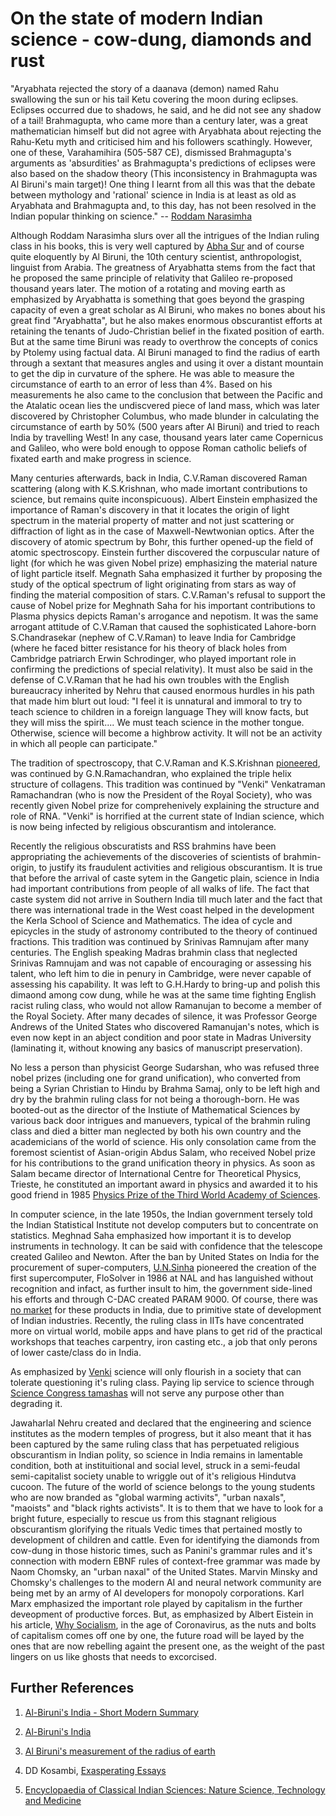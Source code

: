 # On the state of modern Indian science - cow-dung, diamonds and rust

"Aryabhata rejected the story of a daanava (demon) named Rahu swallowing the sun or his tail Ketu covering the moon during eclipses. Eclipses occurred due to shadows, he said, and he did not see any shadow of a tail!
Brahmagupta, who came more than a century later, was a great mathematician himself but did not agree with Aryabhata about rejecting the Rahu-Ketu myth and criticised him and his followers scathingly.
However, one of these, Varahamihira (505-587 CE), dismissed Brahmagupta's arguments as 'absurdities' as Brahmagupta's predictions of eclipses were also based on the shadow theory (This inconsistency in Brahmagupta was Al Biruni's main target)!
One thing I learnt from all this was that the debate between mythology and 'rational' science in India is at least as old as Aryabhata and Brahmagupta and, to this day, has not been resolved in the Indian popular thinking on science."
-- [Roddam Narasimha](https://www.rediff.com/news/interview/why-and-how-did-science-in-india-stagnate/20150814.htm)




Although Roddam Narasimha slurs over all the intrigues of the Indian ruling class in his books, this is very well captured by [Abha Sur](https://www.amazon.com/gp/product/8189059327/ref=dbs_a_def_rwt_hsch_vapi_taft_p1_i0) and of course quite eloquently by Al Biruni, the 10th century scientist, anthropologist, linguist from Arabia. The greatness of Aryabhatta stems from the fact that he proposed the same principle of relativity that Galileo re-proposed thousand years later. The motion of a rotating and moving earth as emphasized by Aryabhatta is something that goes beyond the grasping capacity of even a great scholar as Al Biruni, who makes no bones about his great find "Aryabhatta", but he also makes enormous obscurantist efforts at retaining the tenants of Judo-Christian belief in the fixated position of earth. But at the same time Biruni was ready to overthrow the concepts of conics by Ptolemy using factual data. Al Biruni managed to find the radius of earth through a sextant that measures angles and using it over a distant mountain to get the dip in curvature of the sphere. He was able to measure the circumstance of earth to an error of less than 4%. Based on his measurements he also came to the conclusion that between the Pacific and the Atalatic ocean lies the undiscvered piece of land mass, which was later discovered by Christopher Columbus, who made blunder in calculating the circumstance of earth by 50% (500 years after Al Biruni) and tried to reach India by travelling West!  In any case, thousand years later came Copernicus and Galileo, who were bold enough to oppose Roman catholic beliefs of fixated earth and make progress in science.

Many centuries afterwards, back in India, C.V.Raman discovered Raman scattering (along with K.S.Krishnan, who made imortant contributions to science, but remains quite inconspicuous). Albert Einstein emphasized the importance of Raman's discovery in that it locates the origin of light spectrum in the material property of matter and not just scattering or diffraction of light as in the case of Maxwell-Newtwonian optics. After the discovery of atomic spectrum by Bohr, this further opened-up the field of atomic spectroscopy. Einstein further discovered the corpuscular nature of light (for which he was given Nobel prize) emphasizing the material nature of light particle itself. Megnath Saha emphasized it further by proposing the study of the optical spectrum of light originating from stars as way of finding the material composition of stars. C.V.Raman's refusal to support the cause of Nobel prize for Meghnath Saha for his important contributions to Plasma physics depicts Raman's arrogance and nepotism. It was the same arrogant attitude of C.V.Raman that caused the sophisticated Lahore-born S.Chandrasekar (nephew of C.V.Raman) to leave India for Cambridge (where he faced bitter resistance for his theory of black holes from Cambridge patriarch Erwin Schrodinger, who played important role in confirming the predictions of special relativity). It must also be said in the defense of C.V.Raman that he had his own troubles with the English bureaucracy inherited by Nehru that caused enormous hurdles in his path that made him blurt out loud:
"I feel it is unnatural and immoral to try to teach science to children in a foreign language They will know facts, but they will miss the spirit....
We must teach science in the mother tongue. Otherwise, science will become a highbrow activity. It will not be an activity in which all people can participate."

The tradition of spectroscopy, that C.V.Raman and K.S.Krishnan [pioneered](http://www.cdfd.org.in/empc/C%20V%20Raman.pptx), was continued by G.N.Ramachandran, who explained the triple helix structure of collagens. This tradition was continued by "Venki" Venkatraman Ramachandran (who is now the President of the Royal Society), who was recently given Nobel prize for comprehenively explaining the structure and role of RNA. "Venki" is horrified at the current state of Indian science, which is now being infected by religious obscurantism and intolerance.

Recently the religious obscuratists and RSS brahmins have been appropriating the achievements of the discoveries of scientists of brahmin-origin, to justify its fraudulent activities and religious obscurantism. It is true that before the arrival of caste sytem in the Gangetic plain, science in India had important contributions from people of all walks of life. The fact that caste system did not arrive in Southern India till much later and the fact that there was international trade in the West coast helped in the development the Kerla School of Science and Mathematics. The idea of cycle and epicycles in the study of astronomy contributed to the theory of continued fractions. This tradition was continued by Srinivas Ramnujam after many centuries. The English speaking Madras brahmin class that neglected Srinivas Ramnujam and was not capable of encouraging or assessing his talent, who left him to die in penury in Cambridge, were never capable of assessing his capability. It was left to G.H.Hardy to bring-up and polish this dimaond among cow dung, while he was at the same time fighting English  racist ruling class, who would not allow Ramanujan to become a member of the Royal Society. After many decades of silence, it was Professor George Andrews of the United States who discovered Ramanujan's notes, which is even now kept in an abject condition and poor state in Madras University (laminating it, without knowing any basics of manuscript preservation).

No less a person than physicist George Sudarshan, who was refused three nobel prizes (including one for grand unification), who converted from being a Syrian Christian to Hindu by Brahma Samaj, only to be left high and dry by the brahmin ruling class for not being a thorough-born. He was booted-out as the director of the Instiute of Mathematical Sciences by various back door intrigues and manuevers, typical of the brahmin ruling class and died a bitter man neglected by both his own country and the academicians of the world of science. His only consolation came from the foremost scientist of Asian-origin Abdus Salam, who received Nobel prize for his contributions to the grand unification theory in physics. As soon as Salam became director of International Centre for Theoretical Physics, Trieste, he constituted an important award in physics and awarded it to his good friend in 1985 [Physics Prize of the Third World Academy of Sciences](https://www.ias.ac.in/article/fulltext/reso/024/02/0245-0252).

In computer science, in the late 1950s, the Indian government tersely told the Indian Statistical Institute not develop computers but to concentrate on statistics. Meghnad Saha emphasized how important it is to develop instruments in technology. It can be said with confidence that the telescope created Galileo and Newton. After the ban by United States on India for the procurement of super-computers, [U.N.Sinha](https://bademian.wordpress.com/2017/07/18/why-dont-more-indians-know-u-n-sinha/) pioneered the creation of the first supercomputer, FloSolver in 1986 at NAL and has languished without recognition and infact, as further insult to him, the government side-lined his efforts and through C-DAC created PARAM 9000. Of course, there was [no market](https://www.indiatoday.in/magazine/science-and-technology/story/19930430-indias-success-in-developing-high-speed-processors-marred-by-poor-marketing-810981-1993-04-30) for these products in India, due to primitive state of development of Indian industries. Recently, the ruling class in IITs have concentrated more on virtual world, mobile apps and have plans to get rid of the practical workshops that teaches carpentry, iron casting etc., a job that only perons of lower caste/class do in India.

As emphasized by [Venki](https://www.thehindu.com/sci-tech/science/science-depends-on-being-able-to-question-authority/article30589249.ece) science will only flourish in a society that can tolerate questioning it's ruling class. Paying lip service to science through [Science Congress tamashas](https://thewire.in/politics/not-a-congress-but-a-big-fat-indian-science-wedding) will not serve any purpose other than degrading it.

Jawaharlal Nehru created and declared that the engineering and science institutes as the modern temples of progress, but it also meant that it has been captured by the same ruling class that has perpetuated religious obscurantism in Indian polity, so science in India remains in lamentable condition, both at instituitional and social level, struck in a semi-feudal semi-capitalist society unable to wriggle out of it's religious Hindutva cucoon. The future of the world of science belongs to the young students who are now branded as "global warming activits", "urban naxals", "maoists" and "black rights activists". It is to them that we have to look for a bright future, especially to rescue us from this stagnant religious obscurantism glorifying the rituals Vedic times that pertained mostly to development of children and cattle. Even for identifying the diamonds from cow-dung in those historic times, such as Panini's grammar rules and it's connection with modern EBNF rules of context-free grammar was made by Naom Chomsky, an "urban naxal" of the United States. Marvin Minsky and Chomsky's challenges to the modern AI and neural network community are being met by an army of AI developers for monopoly corporations. Karl Marx emphasized the important role played by capitalism in the further deveopment of productive forces. But, as emphasized by Albert Eistein in his article, [Why Socialism](https://monthlyreview.org/2009/05/01/why-socialism/), in the age of Coronavirus, as the nuts and bolts of capitalism comes off one by one, the future road will be layed by the ones that are now rebelling againt the present one, as the weight of the past lingers on us like ghosts that needs to excorcised.

## Further References

1. [Al-Biruni's India - Short Modern Summary](https://selfstudyhistory.com/2015/09/30/al-birunis-india/)

2. [Al-Biruni's India](http://www.columbia.edu/cu/lweb/digital/collections/cul/texts/ldpd_5949073_001/index.html)

3. [Al Biruni's measurement of the radius of earth](https://owlcation.com/stem/How-to-Determin-the-Radius-of-the-Earth-Al-Birunis-Classic-Experiment)

4. DD Kosambi, [Exasperating Essays](https://www.marxists.org/archive/kosambi/exasperating-essays/x01/index.htm)

5. [Encyclopaedia of Classical Indian Sciences: Nature Science, Technology and Medicine](https://www.amazon.com/Encyclopaedia-Classical-Indian-Sciences-Technology/dp/8173715556)




